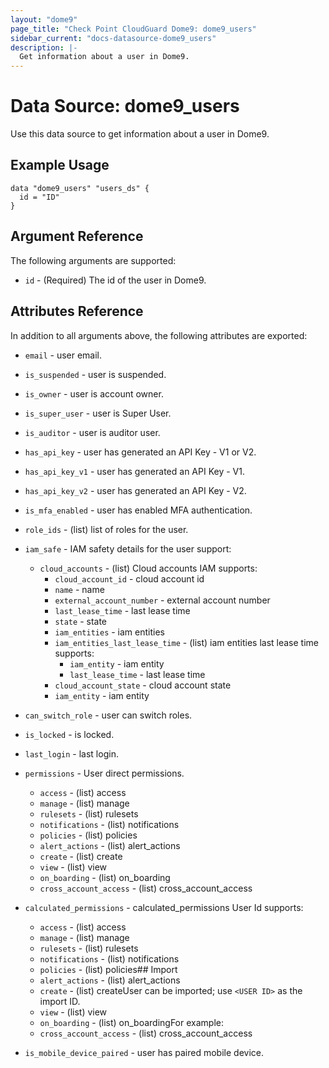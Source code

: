 ```yaml
---
layout: "dome9"
page_title: "Check Point CloudGuard Dome9: dome9_users"
sidebar_current: "docs-datasource-dome9_users"
description: |-
  Get information about a user in Dome9.
---
```


# Data Source: dome9_users

Use this data source to get information about a user in Dome9.

## Example Usage

```hcl
data "dome9_users" "users_ds" {
  id = "ID"
}

```

## Argument Reference

The following arguments are supported:

* `id` - (Required) The id of the user in Dome9.

## Attributes Reference

In addition to all arguments above, the following attributes are exported:

* `email` - user email. 
* `is_suspended` - user is suspended.
* `is_owner` - user is account owner.
* `is_super_user` - user is Super User.
* `is_auditor` - user is auditor user.
* `has_api_key` - user has generated an API Key - V1 or V2.
* `has_api_key_v1` - user has generated an API Key - V1.
* `has_api_key_v2` - user has generated an API Key - V2.
* `is_mfa_enabled` - user has enabled MFA authentication.
* `role_ids` - (list) list of roles for the user.
* `iam_safe` - IAM safety details for the user support:
    * `cloud_accounts` - (list) Cloud accounts IAM supports:
        * `cloud_account_id` - cloud account id 
        * `name` - name 
        * `external_account_number` - external account number 
        * `last_lease_time` - last lease time 
        * `state` - state 
        * `iam_entities` - iam entities 
        * `iam_entities_last_lease_time` - (list) iam entities last lease time supports:
            * `iam_entity` - iam entity 
            * `last_lease_time` - last lease time 
        * `cloud_account_state` - cloud account state 
        * `iam_entity` - iam entity 

* `can_switch_role` - user can switch roles.
* `is_locked` - is locked.
* `last_login` - last login.
* `permissions` - User direct permissions.
    * `access` - (list) access
    * `manage` - (list) manage
    * `rulesets` - (list) rulesets
    * `notifications` - (list) notifications
    * `policies` - (list) policies
    * `alert_actions` - (list) alert_actions
    * `create` - (list) create
    * `view` - (list) view
    * `on_boarding` - (list) on_boarding
    * `cross_account_access` - (list) cross_account_access
* `calculated_permissions` - calculated_permissions User Id supports:
    * `access` - (list) access
    * `manage` - (list) manage
    * `rulesets` - (list) rulesets
    * `notifications` - (list) notifications
    * `policies` - (list) policies## Import
    * `alert_actions` - (list) alert_actions
    * `create` - (list) createUser can be imported; use `<USER ID>` as the import ID. 
    * `view` - (list) view
    * `on_boarding` - (list) on_boardingFor example:
    * `cross_account_access` - (list) cross_account_access
* `is_mobile_device_paired` - user has paired mobile device.
